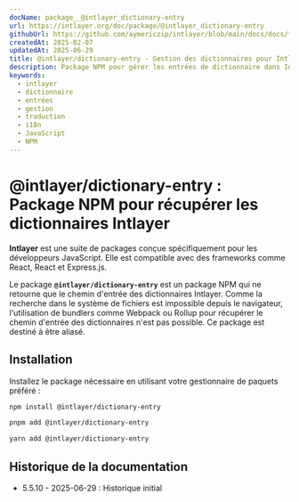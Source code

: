```yaml
---
docName: package__@intlayer_dictionary-entry
url: https://intlayer.org/doc/package/@intlayer_dictionary-entry
githubUrl: https://github.com/aymericzip/intlayer/blob/main/docs/docs/fr/packages/@intlayer/dictionary-entry/index.md
createdAt: 2025-02-07
updatedAt: 2025-06-29
title: @intlayer/dictionary-entry - Gestion des dictionnaires pour Intlayer
description: Package NPM pour gérer les entrées de dictionnaire dans Intlayer, fournissant des utilitaires pour créer, mettre à jour et organiser les dictionnaires de traduction.
keywords:
  - intlayer
  - dictionnaire
  - entrées
  - gestion
  - traduction
  - i18n
  - JavaScript
  - NPM
---
```


# @intlayer/dictionary-entry : Package NPM pour récupérer les dictionnaires Intlayer

**Intlayer** est une suite de packages conçue spécifiquement pour les développeurs JavaScript. Elle est compatible avec des frameworks comme React, React et Express.js.

Le package **`@intlayer/dictionary-entry`** est un package NPM qui ne retourne que le chemin d'entrée des dictionnaires Intlayer. Comme la recherche dans le système de fichiers est impossible depuis le navigateur, l'utilisation de bundlers comme Webpack ou Rollup pour récupérer le chemin d'entrée des dictionnaires n'est pas possible. Ce package est destiné à être aliasé.

## Installation

Installez le package nécessaire en utilisant votre gestionnaire de paquets préféré :

```bash packageManager="npm"
npm install @intlayer/dictionary-entry
```

```bash packageManager="pnpm"
pnpm add @intlayer/dictionary-entry
```

```bash packageManager="yarn"
yarn add @intlayer/dictionary-entry
```

## Historique de la documentation

- 5.5.10 - 2025-06-29 : Historique initial
